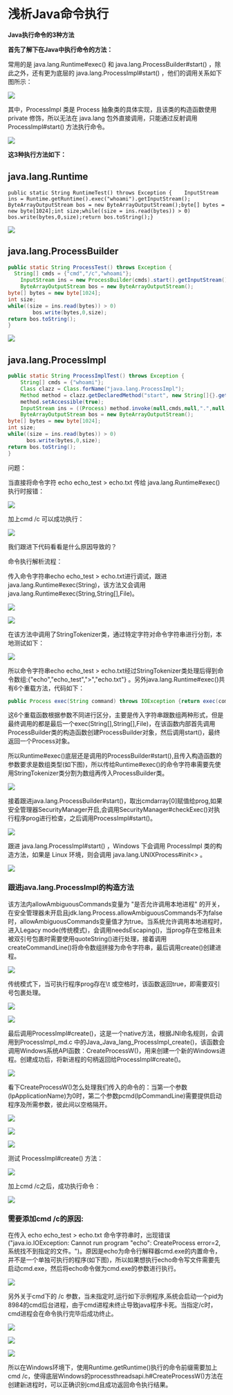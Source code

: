 # 浅析Java命令执行

**Java执行命令的3种方法**

**首先了解下在Java中执行命令的方法：**

常用的是  java.lang.Runtime\#exec\(\) 和  java.lang.ProcessBuilder\#start\(\) ，除此之外，还有更为底层的 java.lang.ProcessImpl\#start\(\) ，他们的调用关系如下图所示：

![](../../.gitbook/assets/image%20%28710%29.png)

其中，ProcessImpl 类是 Process 抽象类的具体实现，且该类的构造函数使用 private 修饰，所以无法在 java.lang 包外直接调用，只能通过反射调用 ProcessImpl\#start\(\) 方法执行命令。

![](../../.gitbook/assets/image%20%28701%29.png)

**这3种执行方法如下：**

## java.lang.Runtime

```text
public static String RuntimeTest() throws Exception {    InputStream ins = Runtime.getRuntime().exec("whoami").getInputStream();    ByteArrayOutputStream bos = new ByteArrayOutputStream();byte[] bytes = new byte[1024];int size;while((size = ins.read(bytes)) > 0)        bos.write(bytes,0,size);return bos.toString();}
```

![](../../.gitbook/assets/image%20%28716%29.png)

## java.lang.ProcessBuilder

```java
public static String ProcessTest() throws Exception {
  String[] cmds = {"cmd","/c","whoami"};
    InputStream ins = new ProcessBuilder(cmds).start().getInputStream();
    ByteArrayOutputStream bos = new ByteArrayOutputStream();
byte[] bytes = new byte[1024];
int size;
while((size = ins.read(bytes)) > 0)
        bos.write(bytes,0,size);
return bos.toString();
}
```

![](../../.gitbook/assets/image%20%28685%29.png)

## java.lang.ProcessImpl

```java
public static String ProcessImplTest() throws Exception {
    String[] cmds = {"whoami"};
    Class clazz = Class.forName("java.lang.ProcessImpl");
    Method method = clazz.getDeclaredMethod("start", new String[]{}.getClass(),Map.class,String.class,ProcessBuilder.Redirect[].class,boolean.class);
    method.setAccessible(true);
    InputStream ins = ((Process) method.invoke(null,cmds,null,".",null,true)).getInputStream();
    ByteArrayOutputStream bos = new ByteArrayOutputStream();
byte[] bytes = new byte[1024];
int size;
while((size = ins.read(bytes)) > 0)
      bos.write(bytes,0,size);
return bos.toString();
}
```

问题：

当直接将命令字符 echo echo\_test &gt; echo.txt 传给 java.lang.Runtime\#exec\(\)执行时报错：

![](../../.gitbook/assets/image%20%28734%29.png)

加上cmd /c 可以成功执行：

![](../../.gitbook/assets/image%20%28697%29.png)

我们跟进下代码看看是什么原因导致的？

命令执行解析流程：

传入命令字符串echo echo\_test &gt; echo.txt进行调试，跟进java.lang.Runtime\#exec\(String\)，该方法又会调用java.lang.Runtime\#exec\(String,String\[\],File\)。

![](../../.gitbook/assets/image%20%28712%29.png)

![](../../.gitbook/assets/image%20%28695%29.png)

在该方法中调用了StringTokenizer类，通过特定字符对命令字符串进行分割，本地测试如下：

![](../../.gitbook/assets/image%20%28713%29.png)

所以命令字符串echo echo\_test &gt; echo.txt经过StringTokenizer类处理后得到命令数组:{"echo","echo\_test","&gt;","echo.txt"} 。另外java.lang.Runtime\#exec\(\)共有6个重载方法，代码如下：

```java
public Process exec(String command) throws IOException {return exec(command, null, null);}public Process exec(String cmdarray[]) throws IOException {return exec(cmdarray, null, null);}  public Process exec(String command, String[] envp) throws IOException {return exec(command, envp, null);}public Process exec(String command, String[] envp, File dir)throws IOException {if (command.length() == 0)throw new IllegalArgumentException("Empty command");  StringTokenizer st = new StringTokenizer(command);  String[] cmdarray = new String[st.countTokens()];for (int i = 0; st.hasMoreTokens(); i++)    cmdarray[i] = st.nextToken();return exec(cmdarray, envp, dir);}public Process exec(String[] cmdarray, String[] envp) throws IOException {return exec(cmdarray, envp, null);}public Process exec(String[] cmdarray, String[] envp, File dir)throws IOException {return new ProcessBuilder(cmdarray)    .environment(envp)    .directory(dir)    .start();}
```

这6个重载函数根据参数不同进行区分，主要是传入字符串跟数组两种形式，但是最终调用的都是最后一个exec\(String\[\],String\[\],File\)，在该函数内部首先调用ProcessBuilder类的构造函数创建ProcessBuilder对象，然后调用start\(\)，最终返回一个Process对象。

所以Runtime\#exec\(\)底层还是调用的ProcessBuilder\#start\(\),且传入构造函数的参数要求是数组类型\(如下图\)，所以传给Runtime\#exec\(\)的命令字符串需要先使用StringTokenizer类分割为数组再传入ProcessBuilder类。

![](../../.gitbook/assets/image%20%28677%29.png)

接着跟进java.lang.ProcessBuilder\#start\(\)，取出cmdarray\[0\]赋值给prog,如果安全管理器SecurityManager开启,会调用SecurityManager\#checkExec\(\)对执行程序prog进行检查，之后调用ProcessImpl\#start\(\)。

![](../../.gitbook/assets/image%20%28718%29.png)

跟进 java.lang.ProcessImpl\#start\(\) ，Windows 下会调用 ProcessImpl 类的构造方法，如果是 Linux 环境，则会调用 java.lang.UNIXProcess\#init&lt;&gt; 。

![](../../.gitbook/assets/image%20%28721%29.png)

### **跟进java.lang.ProcessImpl的构造方法**

该方法内allowAmbiguousCommands变量为 "是否允许调用本地进程" 的开关，在安全管理器未开启且jdk.lang.Process.allowAmbiguousCommands不为false时，allowAmbiguousCommands变量值才为true。当系统允许调用本地进程时，进入Legacy mode\(传统模式\)，会调用needsEscaping\(\)，当prog存在空格且未被双引号包裹时需要使用quoteString\(\)进行处理，接着调用createCommandLine\(\)将命令数组拼接为命令字符串，最后调用create\(\)创建进程。

![](../../.gitbook/assets/image%20%28678%29.png)

传统模式下，当可执行程序prog存在\t 或空格时，该函数返回true，即需要双引号包裹处理。

![](../../.gitbook/assets/image%20%28696%29.png)

![](../../.gitbook/assets/image%20%28702%29.png)

最后调用ProcessImpl\#create\(\)，这是一个native方法，根据JNI命名规则，会调用到ProcessImpl\_md.c 中的Java\_Java\_lang\_ProcessImpl\_create\(\)，该函数会调用Windows系统API函数：CreateProcessW\(\)，用来创建一个新的Windows进程。创建成功后，将新进程的句柄返回给ProcessImpl\#create\(\)。

![](../../.gitbook/assets/image%20%28733%29.png)

看下CreateProcessW\(\)怎么处理我们传入的命令的：当第一个参数\(lpApplicationName\)为0时，第二个参数pcmd\(lpCommandLine\)需要提供启动程序及所需参数，彼此间以空格隔开。

![](../../.gitbook/assets/image%20%28739%29.png)

![](../../.gitbook/assets/image%20%28706%29.png)

![](../../.gitbook/assets/image%20%28689%29.png)

测试 ProcessImpl\#create\(\) 方法：

![](../../.gitbook/assets/image%20%28724%29.png)

加上cmd /c之后，成功执行命令：

![](../../.gitbook/assets/image%20%28694%29.png)

### **需要添加cmd /c的原因:**

在传入 echo echo\_test &gt; echo.txt 命令字符串时，出现错误\("java.io.IOException: Cannot run program "echo": CreateProcess error=2, 系统找不到指定的文件。"\)。原因是echo为命令行解释器cmd.exe的内置命令，并不是一个单独可执行的程序\(如下图\)，所以如果想执行echo命令写文件需要先启动cmd.exe，然后将echo命令做为cmd.exe的参数进行执行。

![](../../.gitbook/assets/image%20%28681%29.png)

另外关于cmd下的 /c 参数，当未指定时,运行如下示例程序,系统会启动一个pid为8984的cmd后台进程，由于cmd进程未终止导致java程序卡死。当指定/c时，cmd进程会在命令执行完毕后成功终止。

![](../../.gitbook/assets/image%20%28726%29.png)

![](../../.gitbook/assets/image%20%28737%29.png)

![](../../.gitbook/assets/image%20%28687%29.png)

 所以在Windows环境下，使用Runtime.getRuntime\(\)执行的命令前缀需要加上cmd /c，使得底层Windows的processthreadsapi.h\#CreateProcessW\(\)方法在创建新进程时，可以正确识别cmd且成功返回命令执行结果。


